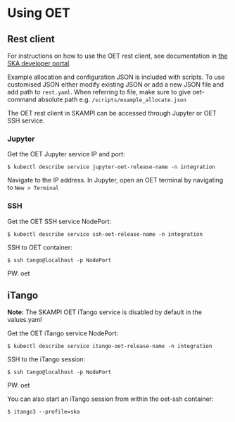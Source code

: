 Using OET
===============

Rest client
-------------
For instructions on how to use the OET rest client, see documentation in [the SKA developer portal](https://developer.skatelescope.org/projects/observation-execution-tool/en/latest/rest_client.html).

Example allocation and configuration JSON is included with scripts. To use customised JSON either modify existing JSON
 or add a new JSON file and add path to `rest.yaml`. When referring to file, make sure to give oet-command absolute 
 path e.g. `/scripts/example_allocate.json` 

The OET rest client in SKAMPI can be accessed through Jupyter or OET SSH service.

### Jupyter
Get the OET Jupyter service IP and port:
```
$ kubectl describe service jupyter-oet-release-name -n integration
```

Navigate to the IP address. In Jupyter, open an OET terminal by navigating to `New > Terminal`

### SSH
Get the OET SSH service NodePort:
```
$ kubectl describe service ssh-oet-release-name -n integration
```

SSH to OET container:
```
$ ssh tango@localhost -p NodePort
```
PW: oet

iTango
-------------
**Note:** The SKAMPI OET iTango service is disabled by default in the values.yaml

Get the OET iTango service NodePort:
```
$ kubectl describe service itango-oet-release-name -n integration
```

SSH to the iTango session:
```
$ ssh tango@localhost -p NodePort
```
PW: oet

You can also start an iTango session from within the oet-ssh container:
```
$ itango3 --profile=ska
```
